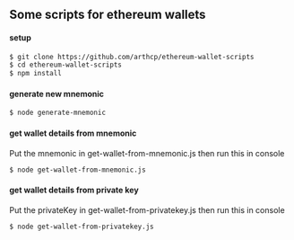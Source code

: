 ## Some scripts for ethereum wallets

#### setup
```bash
$ git clone https://github.com/arthcp/ethereum-wallet-scripts
$ cd ethereum-wallet-scripts
$ npm install
```

#### generate new mnemonic
```bash
$ node generate-mnemonic
```

#### get wallet details from mnemonic
Put the mnemonic in get-wallet-from-mnemonic.js then run this in console
```bash
$ node get-wallet-from-mnemonic.js
```

#### get wallet details from private key
Put the privateKey in get-wallet-from-privatekey.js then run this in console
```bash
$ node get-wallet-from-privatekey.js
```
